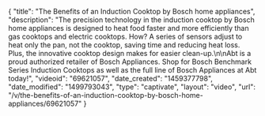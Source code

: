 {
    "title": "The Benefits of an Induction Cooktop by Bosch home appliances",
    "description": "The precision technology in the induction cooktop by Bosch home appliances is designed to heat food faster and more efficiently than gas cooktops and electric cooktops. How? A series of sensors adjust to heat only the pan, not the cooktop, saving time and reducing heat loss. Plus, the innovative cooktop design makes for easier clean-up.\n\nAbt is a proud authorized retailer of Bosch Appliances. Shop for Bosch Benchmark Series Induction Cooktops as well as the full line of Bosch Appliances at Abt today!",
    "videoid": "69621057",
    "date_created": "1459377798",
    "date_modified": "1499793043",
    "type": "captivate",
    "layout": "video",
    "url": "\/v\/the-benefits-of-an-induction-cooktop-by-bosch-home-appliances\/69621057"
}